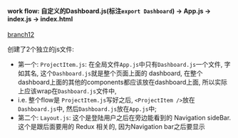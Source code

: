 #### work flow: 自定义的Dashboard.js(标注```export Dashboard```) -> App.js -> index.js -> index.html
[branch12](https://github.com/AgileIntelligence/AgileIntPPMTool/tree/branch12)

创建了2个独立的js文件: 
- 第一个: ```ProjectItem.js```: 在全局文件```App.js```中只有```Dashboard.js```一个文件, 字如其名, 这个```Dashboard.js```就是整个页面上面的
dashboard, 在整个dashboard上面的其他的components都应该放在dashboard上面, 所以实际上应该wrap在```Dashboard.js```文件中, 
- i.e. 整个flow是 ```ProjectItem.js```写好之后, ```<ProjectItem />```放在```Dashboard.js```中, 然后```Dashboard.js```放在```App.js```中;
- 第二个: ```Layout.js```: 这个是登陆用户之后在旁边能看到的 Navigation sideBar. 这个是跟后面要用的 Redux 相关的, 因为Navigation bar之后要显示










